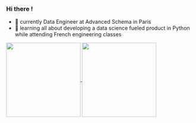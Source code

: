 ### Hi there !

- 🤖 currently Data Engineer at Advanced Schema in Paris
- 👀 learning all about developing a data science fueled product in Python while attending French engineering classes

<a href="https://github.com/anuraghazra/github-readme-stats">
  <img height=200 align="center" src="https://github-readme-stats.vercel.app/api?username=youplala&hide=issues&show_icons=true&rank_icon=github" />
</a>
<a href="https://github.com/anuraghazra/convoychat">
  <img height=200 align="center" src="https://github-readme-stats.vercel.app/api/wakatime?username=@youplala" />
</a>
